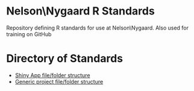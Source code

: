 # Nelson\\Nygaard R Standards

Repository defining R standards for use at Nelson\\Nygaard. Also used for training on GitHub

# Directory of Standards

-   [Shiny App file/folder structure](https://github.com/PerkinsAndWill/nn_r_standards/blob/main/shiny-app-folders.md)
-   [Generic project file/folder structure](https://github.com/PerkinsAndWill/nn_r_standards/blob/main/generic-project-folders.md)
